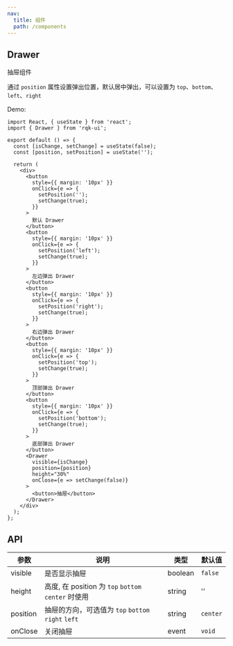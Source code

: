 ```yaml
---
nav:
  title: 组件
  path: /components
---
```


## Drawer

抽屉组件

通过 `position` 属性设置弹出位置，默认居中弹出，可以设置为 `top`、`bottom`、`left`、`right`

Demo:

```tsx
import React, { useState } from 'react';
import { Drawer } from 'rqk-ui';

export default () => {
  const [isChange, setChange] = useState(false);
  const [position, setPosition] = useState('');

  return (
    <div>
      <button
        style={{ margin: '10px' }}
        onClick={e => {
          setPosition('');
          setChange(true);
        }}
      >
        默认 Drawer
      </button>
      <button
        style={{ margin: '10px' }}
        onClick={e => {
          setPosition('left');
          setChange(true);
        }}
      >
        左边弹出 Drawer
      </button>
      <button
        style={{ margin: '10px' }}
        onClick={e => {
          setPosition('right');
          setChange(true);
        }}
      >
        右边弹出 Drawer
      </button>
      <button
        style={{ margin: '10px' }}
        onClick={e => {
          setPosition('top');
          setChange(true);
        }}
      >
        顶部弹出 Drawer
      </button>
      <button
        style={{ margin: '10px' }}
        onClick={e => {
          setPosition('bottom');
          setChange(true);
        }}
      >
        底部弹出 Drawer
      </button>
      <Drawer
        visible={isChange}
        position={position}
        height="30%"
        onClose={e => setChange(false)}
      >
        <button>抽屉</button>
      </Drawer>
    </div>
  );
};
```

## API

| 参数     | 说明                                                | 类型    | 默认值   |
| -------- | --------------------------------------------------- | ------- | -------- |
| visible  | 是否显示抽屉                                        | boolean | `false`  |
| height   | 高度, 在 position 为 `top` `bottom` `center` 时使用 | string  | ''       |
| position | 抽屉的方向，可选值为 `top` `bottom` `right` `left`  | string  | `center` |
| onClose  | 关闭抽屉                                            | event   | `void`   |

